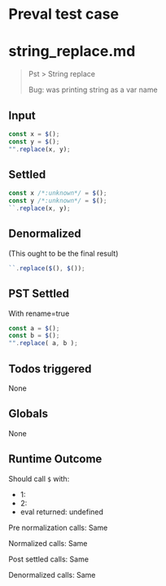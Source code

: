 # Preval test case

# string_replace.md

> Pst > String replace
>
> Bug: was printing string as a var name

## Input

`````js filename=intro
const x = $();
const y = $();
"".replace(x, y);
`````


## Settled


`````js filename=intro
const x /*:unknown*/ = $();
const y /*:unknown*/ = $();
``.replace(x, y);
`````


## Denormalized
(This ought to be the final result)

`````js filename=intro
``.replace($(), $());
`````


## PST Settled
With rename=true

`````js filename=intro
const a = $();
const b = $();
"".replace( a, b );
`````


## Todos triggered


None


## Globals


None


## Runtime Outcome


Should call `$` with:
 - 1: 
 - 2: 
 - eval returned: undefined

Pre normalization calls: Same

Normalized calls: Same

Post settled calls: Same

Denormalized calls: Same
